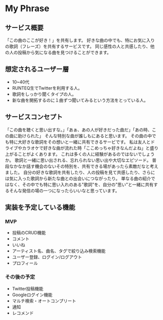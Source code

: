 # My Phrase
## サービス概要
「この曲のここが好き！」を共有します。
好きな曲の中でも、特にお気に入りの歌詞（フレーズ）を共有するサービスです。
同じ感性の人と共感したり、他の人の投稿から気になる曲を見つけることができます。

## 想定されるユーザー層
* 10~40代
* RUNTEQ生でTwitterを利用する人。
* 歌詞をしっかり聞くタイプの人。
* 新な曲を開拓するのに１曲ずつ聞いてみるという方法をとっている人。

## サービスコンセプト
「この曲を聴くと思い出すな。」「あぁ、あの人が好きだった曲だ」「あの時、この曲に助けられた」
そんな特別な曲が誰しもにあると思います。
その曲の中でも特に大好きな歌詞をその想いと一緒に共有できるサービです。
私は友人とドライブやカラオケで好きな曲が流れた時「ここめっちゃ好きなんだよね」と盛り上がることがよくあります。
これは多くの人に経験があるのではないでしょうか。
歌詞と一緒に思い出される、忘れられない思い出や大切なエピソード。
普段なかなか話す機会のないその特別を、共有できる場があったら素敵だなと考えました。
自分の好きな歌詞を共有したり、人の投稿を見て共感したり、さらには気に入った歌詞から新たな曲との出会いにつながったり。
単なる曲の紹介ではなく、その中でも特に思い入れのある"歌詞"を、自分の"思い"と一緒に共有するそんな発信の場の一つになったらいいなと思っています。

## 実装を予定している機能
### MVP
* 投稿のCRUD機能
* コメント
* いいね
* アーティスト名、曲名、タグで絞り込み検索機能
* ユーザー登録、ログイン/ログアウト
* プロフィール

### その後の予定
* Twitter投稿機能
* Googleログイン機能
* マルチ検索・オートコンプリート
* 通知
* レコメンド
